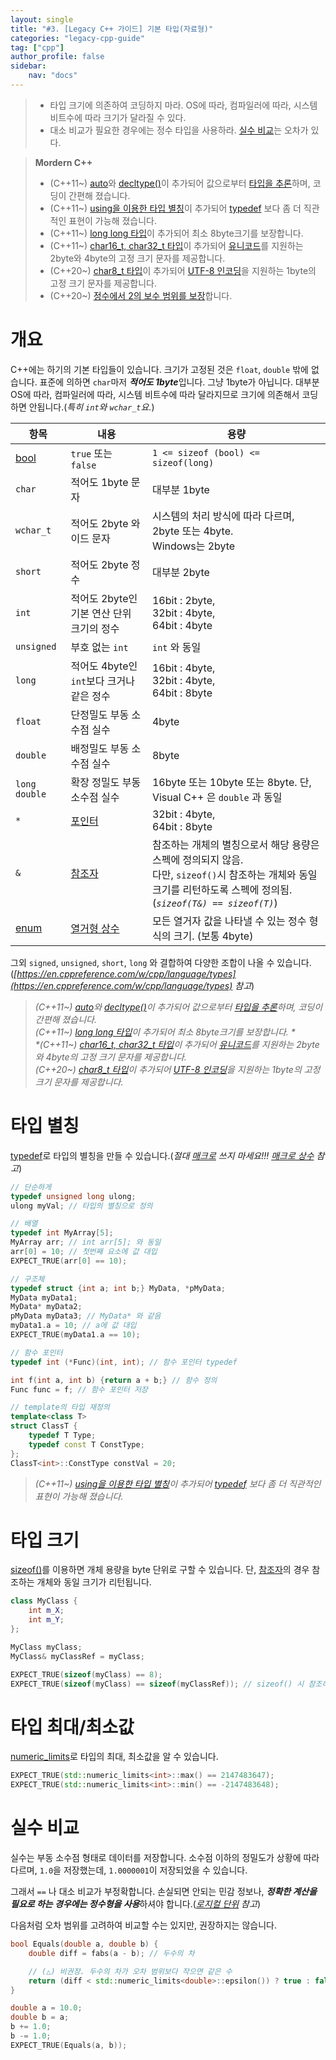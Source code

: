 ```yaml
---
layout: single
title: "#3. [Legacy C++ 가이드] 기본 타입(자료형)"
categories: "legacy-cpp-guide"
tag: ["cpp"]
author_profile: false
sidebar: 
    nav: "docs"
---
```


> * 타입 크기에 의존하여 코딩하지 마라. OS에 따라, 컴파일러에 따라, 시스템 비트수에 따라 크기가 달라질 수 있다.
> * 대소 비교가 필요한 경우에는 정수 타입을 사용하라. [실수 비교](https://tango1202.github.io/legacy-cpp-guide/legacy-cpp-guide-type/#%EC%8B%A4%EC%88%98-%EB%B9%84%EA%B5%90)는 오차가 있다.

> **Mordern C++**
> * (C++11~) [auto](https://tango1202.github.io/mordern-cpp/mordern-cpp-auto-decltype/#auto)와 [decltype()](https://tango1202.github.io/mordern-cpp/mordern-cpp-auto-decltype/#decltype)이 추가되어 값으로부터 [타입을 추론](https://tango1202.github.io/mordern-cpp/mordern-cpp-auto-decltype/#auto-%EC%B6%94%EB%A1%A0-%EA%B7%9C%EC%B9%99)하며, 코딩이 간편해 졌습니다.
> * (C++11~) [using을 이용한 타입 별칭](https://tango1202.github.io/mordern-cpp/mordern-cpp-type/#using%EC%9D%84-%EC%9D%B4%EC%9A%A9%ED%95%9C-%ED%83%80%EC%9E%85-%EB%B3%84%EC%B9%AD)이 추가되어 [typedef](https://tango1202.github.io/legacy-cpp-guide/legacy-cpp-guide-type/#%ED%83%80%EC%9E%85-%EB%B3%84%EC%B9%AD) 보다 좀 더 직관적인 표현이 가능해 졌습니다.
> * (C++11~) [long long 타입](https://tango1202.github.io/mordern-cpp/mordern-cpp-type/#long-long)이 추가되어 최소 8byte크기를 보장합니다. 
> * (C++11~) [char16_t, char32_t 타입](https://tango1202.github.io/mordern-cpp/mordern-cpp-type/#char16_t-%EC%99%80-char32_t)이 추가되어 [유니코드](https://tango1202.github.io/legacy-cpp-guide/legacy-cpp-guide-string/#%EC%9C%A0%EB%8B%88%EC%BD%94%EB%93%9C)를 지원하는 2byte와 4byte의 고정 크기 문자를 제공합니다.
> * (C++20~) [char8_t 타입](https://tango1202.github.io/mordern-cpp/mordern-cpp-type/#c20-char8_t)이 추가되어 [UTF-8 인코딩](https://tango1202.github.io/legacy-cpp-guide/legacy-cpp-guide-string/#utf-8-%EC%9D%B8%EC%BD%94%EB%94%A9)을 지원하는 1byte의 고정 크기 문자를 제공합니다.
> * (C++20~) [정수에서 2의 보수 범위를 보장](https://tango1202.github.io/mordern-cpp/mordern-cpp-type/#c20-%EC%A0%95%EC%88%98%EC%97%90%EC%84%9C-2%EC%9D%98-%EB%B3%B4%EC%88%98-%EB%B2%94%EC%9C%84-%EB%B3%B4%EC%9E%A5)합니다.

# 개요

C++에는 하기의 기본 타입들이 있습니다. 크기가 고정된 것은 `float`, `double` 밖에 없습니다. 표준에 의하면 `char`마저 ***적어도 1byte***입니다. 그냥 1byte가 아닙니다. 대부분 OS에 따라, 컴파일러에 따라, 시스템 비트수에 따라 달라지므로 크기에 의존해서 코딩하면 안됩니다.(*특히 `int`와 `wchar_t`요.*)


|항목|내용|용량|
|--|--|--|
|[bool](https://tango1202.github.io/legacy-cpp-guide/legacy-cpp-guide-bool/)|`true` 또는 <br/>`false`|`1 <= sizeof (bool) <= sizeof(long)`|
|`char`|적어도 1byte 문자|대부분 1byte|
|`wchar_t`|적어도 2byte 와이드 문자|시스템의 처리 방식에 따라 다르며, 2byte 또는 4byte.<br/>Windows는 2byte |
|`short`|적어도 2byte 정수| 대부분 2byte|
|`int`|적어도 2byte인 기본 연산 단위 크기의 정수|16bit : 2byte,<br/>32bit : 4byte,<br/>64bit : 4byte|
|`unsigned`|부호 없는 `int`|`int` 와 동일|
|`long`|적어도 4byte인 `int`보다 크거나 같은 정수|16bit : 4byte,<br/>32bit : 4byte,<br/>64bit : 8byte|
|`float`|단정밀도 부동 소수점 실수|4byte|
|`double`|배정밀도 부동 소수점 실수|8byte|
|`long double`|확장 정밀도 부동소수점 실수|16byte 또는 10byte 또는 8byte. 단, Visual C++ 은 `double` 과 동일|
|`*`|[포인터](https://tango1202.github.io/legacy-cpp-guide/legacy-cpp-guide-pointer-reference/)|32bit : 4byte,<br/>64bit : 8byte|
|`&`|[참조자](https://tango1202.github.io/legacy-cpp-guide/legacy-cpp-guide-pointer-reference/#%EC%95%88%EC%A0%95%EC%A0%81%EC%9D%B8-%EC%B0%B8%EC%A1%B0%EC%9E%90)|참조하는 개체의 별칭으로서 해당 용량은 스펙에 정의되지 않음.<br/>다만, `sizeof()`시 참조하는 개체와 동일 크기를 리턴하도록 스펙에 정의됨.(*`sizeof(T&) == sizeof(T)`*)|
|[enum](https://tango1202.github.io/legacy-cpp-guide/legacy-cpp-guide-enum/)|[열거형 상수](https://tango1202.github.io/legacy-cpp-guide/legacy-cpp-guide-enum/)|모든 열거자 값을 나타낼 수 있는 정수 형식의 크기. (보통 4byte)|

그외 `signed`, `unsigned`, `short`, `long` 와 결합하여 다양한 조합이 나올 수 있습니다.(*[https://en.cppreference.com/w/cpp/language/types](https://en.cppreference.com/w/cpp/language/types) 참고*)

> *(C++11~) [auto](https://tango1202.github.io/mordern-cpp/mordern-cpp-auto-decltype/#auto)와 [decltype()](https://tango1202.github.io/mordern-cpp/mordern-cpp-auto-decltype/#decltype)이 추가되어 값으로부터 [타입을 추론](https://tango1202.github.io/mordern-cpp/mordern-cpp-auto-decltype/#auto-%EC%B6%94%EB%A1%A0-%EA%B7%9C%EC%B9%99)하며, 코딩이 간편해 졌습니다.*<br/>
> *(C++11~) [long long 타입](https://tango1202.github.io/mordern-cpp/mordern-cpp-type/#long-long)이 추가되어 최소 8byte크기를 보장합니다. *<br/>
> *(C++11~) [char16_t, char32_t 타입](https://tango1202.github.io/mordern-cpp/mordern-cpp-type/#char16_t-%EC%99%80-char32_t)이 추가되어 [유니코드](https://tango1202.github.io/legacy-cpp-guide/legacy-cpp-guide-string/#%EC%9C%A0%EB%8B%88%EC%BD%94%EB%93%9C)를 지원하는 2byte와 4byte의 고정 크기 문자를 제공합니다.*<br/>
> *(C++20~) [char8_t 타입](https://tango1202.github.io/mordern-cpp/mordern-cpp-type/#c20-char8_t)이 추가되어 [UTF-8 인코딩](https://tango1202.github.io/legacy-cpp-guide/legacy-cpp-guide-string/#utf-8-%EC%9D%B8%EC%BD%94%EB%94%A9)을 지원하는 1byte의 고정 크기 문자를 제공합니다.*


# 타입 별칭

[typedef](https://tango1202.github.io/legacy-cpp-guide/legacy-cpp-guide-type/#%ED%83%80%EC%9E%85-%EB%B3%84%EC%B9%AD)로 타입의 별칭을 만들 수 있습니다.(*절대 [매크로](https://tango1202.github.io/legacy-cpp-guide/legacy-cpp-guide-preprocessor/) 쓰지 마세요!!! [매크로 상수](https://tango1202.github.io/legacy-cpp-guide/legacy-cpp-guide-preprocessor/#%EB%A7%A4%ED%81%AC%EB%A1%9C-%EC%83%81%EC%88%98) 참고*)

```cpp
// 단순하게
typedef unsigned long ulong; 
ulong myVal; // 타입의 별칭으로 정의

// 배열
typedef int MyArray[5]; 
MyArray arr; // int arr[5]; 와 동일 
arr[0] = 10; // 첫번째 요소에 값 대입
EXPECT_TRUE(arr[0] == 10);

// 구조체
typedef struct {int a; int b;} MyData, *pMyData;
MyData myData1;
MyData* myData2;
pMyData myData3; // MyData* 와 같음
myData1.a = 10; // a에 값 대입
EXPECT_TRUE(myData1.a == 10);

// 함수 포인터
typedef int (*Func)(int, int); // 함수 포인터 typedef

int f(int a, int b) {return a + b;} // 함수 정의
Func func = f; // 함수 포인터 저장

// template의 타입 재정의
template<class T> 
struct ClassT { 
    typedef T Type;
    typedef const T ConstType; 
}; 
ClassT<int>::ConstType constVal = 20;
```

> *(C++11~) [using을 이용한 타입 별칭](https://tango1202.github.io/mordern-cpp/mordern-cpp-type/#using%EC%9D%84-%EC%9D%B4%EC%9A%A9%ED%95%9C-%ED%83%80%EC%9E%85-%EB%B3%84%EC%B9%AD)이 추가되어 [typedef](https://tango1202.github.io/legacy-cpp-guide/legacy-cpp-guide-type/#%ED%83%80%EC%9E%85-%EB%B3%84%EC%B9%AD) 보다 좀 더 직관적인 표현이 가능해 졌습니다.*

# 타입 크기

[sizeof()](https://tango1202.github.io/legacy-cpp-guide/legacy-cpp-guide-operators/#sizeof-%EC%97%B0%EC%82%B0%EC%9E%90)를 이용하면 개체 용량을 byte 단위로 구할 수 있습니다. 단, [참조자](https://tango1202.github.io/legacy-cpp-guide/legacy-cpp-guide-pointer-reference/#%EC%95%88%EC%A0%95%EC%A0%81%EC%9D%B8-%EC%B0%B8%EC%A1%B0%EC%9E%90)의 경우 참조하는 개체와 동일 크기가 리턴됩니다.

```cpp
class MyClass {
    int m_X;
    int m_Y;
};

MyClass myClass;
MyClass& myClassRef = myClass;

EXPECT_TRUE(sizeof(myClass) == 8);
EXPECT_TRUE(sizeof(myClass) == sizeof(myClassRef)); // sizeof() 시 참조하는 개체와 참조자는 크기가 같습니다.

```

# 타입 최대/최소값

[numeric_limits](https://tango1202.github.io/legacy-cpp-guide/legacy-cpp-guide-type/#%ED%83%80%EC%9E%85-%EC%B5%9C%EB%8C%80%EC%B5%9C%EC%86%8C%EA%B0%92)로 타입의 최대, 최소값을 알 수 있습니다.

```cpp
EXPECT_TRUE(std::numeric_limits<int>::max() == 2147483647);
EXPECT_TRUE(std::numeric_limits<int>::min() == -2147483648);
```
# 실수 비교

실수는 부동 소수점 형태로 데이터를 저장합니다. 소수점 이하의 정밀도가 상황에 따라 다르며, `1.0`을 저장했는데, `1.0000001`이 저장되었을 수 있습니다. 

그래서 `==` 나 대소 비교가 부정확합니다. 손실되면 안되는 민감 정보나, ***정확한 계산을 필요로 하는 경우에는 정수형을 사용***하셔야 합니다.(*[로지컬 단위](https://tango1202.github.io/cpp-coding-pattern/cpp-coding-pattern-logical/) 참고*) 


다음처럼 오차 범위를 고려하여 비교할 수는 있지만, 권장하지는 않습니다.

```cpp
bool Equals(double a, double b) {
    double diff = fabs(a - b); // 두수의 차

    // (△) 비권장. 두수의 차가 오차 범위보다 작으면 같은 수
    return (diff < std::numeric_limits<double>::epsilon()) ? true : false;
}

double a = 10.0;
double b = a;
b += 1.0;
b -= 1.0;
EXPECT_TRUE(Equals(a, b)); 
```


